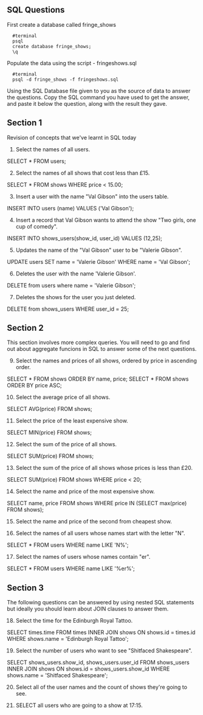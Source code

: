 ## SQL Questions

First create a database called fringe_shows
```
  #terminal
  psql
  create database fringe_shows;
  \q
```

Populate the data using the script - fringeshows.sql
```
  #terminal
  psql -d fringe_shows -f fringeshows.sql
```

Using the SQL Database file given to you as the source of data to answer the questions.  Copy the SQL command you have used to get the answer, and paste it below the question, along with the result they gave.


## Section 1

  Revision of concepts that we've learnt in SQL today

  1. Select the names of all users.

  SELECT * FROM users;

  2. Select the names of all shows that cost less than £15.

  SELECT * FROM shows WHERE price < 15.00;

  3. Insert a user with the name "Val Gibson" into the users table.

  INSERT INTO users (name) VALUES ('Val Gibson');
  

  4. Insert a record that Val Gibson wants to attend the show "Two girls, one cup of comedy".

  INSERT INTO shows_users(show_id, user_id) VALUES (12,25);

  5. Updates the name of the "Val Gibson" user to be "Valerie Gibson".

  UPDATE users SET name = 'Valerie Gibson' WHERE name = 'Val Gibson';

  6. Deletes the user with the name 'Valerie Gibson'.

  DELETE from users where name = 'Valerie Gibson';

  7. Deletes the shows for the user you just deleted.

  DELETE from shows_users WHERE user_id = 25;

## Section 2

  This section involves more complex queries.  You will need to go and find out about aggregate funcions in SQL to answer some of the next questions.

  9. Select the names and prices of all shows, ordered by price in ascending order.

  SELECT * FROM shows ORDER BY name, price;
  SELECT * FROM shows ORDER BY price ASC;

  10. Select the average price of all shows.

  SELECT AVG(price) FROM shows;

  11. Select the price of the least expensive show.

  SELECT MIN(price) FROM shows;

  12. Select the sum of the price of all shows.

  SELECT SUM(price) FROM shows;

  13. Select the sum of the price of all shows whose prices is less than £20.

  SELECT SUM(price) FROM shows WHERE price < 20;

  14. Select the name and price of the most expensive show.

  SELECT name, price FROM shows WHERE price IN (SELECT max(price) FROM shows);

  15. Select the name and price of the second from cheapest show.


  16. Select the names of all users whose names start with the letter "N".

  SELECT * FROM users WHERE name LIKE 'N%';

  17. Select the names of users whose names contain "er".

  SELECT * FROM users WHERE name LIKE '%er%';

## Section 3

  The following questions can be answered by using nested SQL statements but ideally you should learn about JOIN clauses to answer them.

  18. Select the time for the Edinburgh Royal Tattoo.

  SELECT times.time FROM times INNER JOIN shows ON shows.id = times.id WHERE shows.name = 'Edinburgh Royal Tattoo';

  19. Select the number of users who want to see "Shitfaced Shakespeare".

  SELECT shows_users.show_id, shows_users.user_id FROM shows_users INNER JOIN shows ON shows.id = shows_users.show_id WHERE shows.name = 'Shitfaced Shakespeare';

  20. Select all of the user names and the count of shows they're going to see.

  21. SELECT all users who are going to a show at 17:15.

